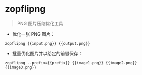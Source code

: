 # zopflipng

> PNG 图片压缩优化工具

- 优化一张 PNG 图片：

`zopflipng {{input.png}} {{output.png}}`

- 批量优化图片并以给定的前缀保存：

`zopflipng --prefix={{prefix}} {{image1.png}} {{image2.png}} {{image3.png}}`

[#]: contributors: ([尚卓燃]，[Mr. Ren])